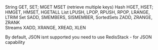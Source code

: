 String      GET, SET;       MGET MSET (retrieve multiple keys) 
Hash        HGET, HSET;     HMGET, HMSET, HGETALL
List        LPUSH, LPOP, RPUSH, RPOP, LRANGE, LTRIM
Set         SADD, SMEMBERS, SISMEMBER, 
SortedSets  ZADD, ZRANGE, ZRANK        
Streams     XADD, XRANGE, XREAD, XLEN

<!------------------------------------------------------------->

By default, JSON isnt supported
you need to use RedisStack - for JSON capability

